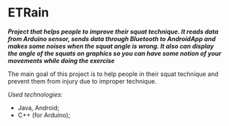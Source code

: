 # ETRain

***Project that helps people to improve their squat technique. It reads data from Arduino sensor, sends data through  Bluetooth to AndroidApp and makes some noises when the squat angle is wrong. It also can display the angle of the squats on graphics so you can have some notion of your movements while doing the exercise***

The main goal of this project is to help people in their squat technique and prevent them from injury due to improper technique.

*Used technologies:*
- Java, Android;
- C++ (for Arduino);

